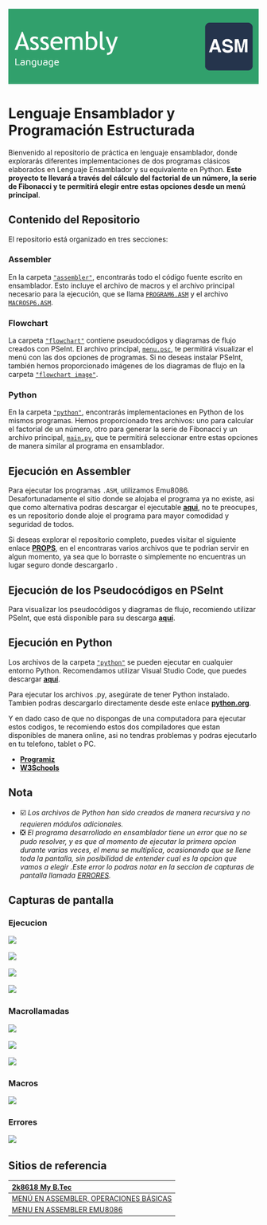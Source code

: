 ![Header](https://github.com/FreddMX/resources/blob/9f68afc416c4d9033ef3f94b1d0f13d56d87b6a6/headers/AI3.S1.Ensamblador.png)

# **Lenguaje Ensamblador y Programación Estructurada**

Bienvenido al repositorio de práctica en lenguaje ensamblador, donde explorarás diferentes implementaciones de dos programas clásicos elaborados en Lenguaje Ensamblador y su equivalente en Python. **Este proyecto te llevará a través del cálculo del factorial de un número, la serie de Fibonacci y te permitirá elegir entre estas opciones desde un menú principal**.

## **Contenido del Repositorio**

El repositorio está organizado en tres secciones:

### Assembler

En la carpeta [`"assembler"`](https://github.com/FreddMX/AI3.S1.Ensamblador/tree/d87bb88100670980cae23b8fe54a3f375c241488/assembler), encontrarás todo el código fuente escrito en ensamblador. Esto incluye el archivo de macros y el archivo principal necesario para la ejecución, que se llama [`PROGRAM6.ASM`](https://github.com/FreddMX/AI3.S1.Ensamblador/blob/d87bb88100670980cae23b8fe54a3f375c241488/assembler/PROGRAM6.ASM) y el archivo [`MACROSP6.ASM`](https://github.com/FreddMX/AI3.S1.Ensamblador/blob/d87bb88100670980cae23b8fe54a3f375c241488/assembler/MACROSP6.ASM).

### Flowchart

La carpeta [`"flowchart"`](https://github.com/FreddMX/AI3.S1.Ensamblador/tree/d87bb88100670980cae23b8fe54a3f375c241488/flowchart) contiene pseudocódigos y diagramas de flujo creados con PSeInt. El archivo principal, [`menu.psc`](https://github.com/FreddMX/AI3.S1.Ensamblador/blob/d87bb88100670980cae23b8fe54a3f375c241488/flowchart/menu.psc), te permitirá visualizar el menú con las dos opciones de programas. Si no deseas instalar PSeInt, también hemos proporcionado imágenes de los diagramas de flujo en la carpeta [`"flowchart image"`](https://github.com/FreddMX/AI3.S1.Ensamblador/tree/d87bb88100670980cae23b8fe54a3f375c241488/flowchart/flowchart%20image).

### Python

En la carpeta [`"python"`](https://github.com/FreddMX/AI3.S1.Ensamblador/tree/d87bb88100670980cae23b8fe54a3f375c241488/python), encontrarás implementaciones en Python de los mismos programas. Hemos proporcionado tres archivos: uno para calcular el factorial de un número, otro para generar la serie de Fibonacci y un archivo principal, [`main.py`](https://github.com/FreddMX/AI3.S1.Ensamblador/blob/d87bb88100670980cae23b8fe54a3f375c241488/python/main.py), que te permitirá seleccionar entre estas opciones de manera similar al programa en ensamblador.

## Ejecución en Assembler

Para ejecutar los programas `.ASM`, utilizamos Emu8086. Desafortunadamente el sitio donde se alojaba el programa ya no existe, asi que como alternativa podras descargar el ejecutable **[aqui](https://github.com/FreddMX/Props/blob/a1aff9c8ecaa76ef19356497fe1ecfc77bcaca1b/Archivos%20para%20Lenguaje%20Ensamblador/emu8086.exe)**, no te preocupes, es un repositorio donde aloje el programa para mayor comodidad y seguridad de todos.

Si deseas explorar el repositorio completo, puedes visitar el siguiente enlace **[PROPS](https://github.com/FreddMX/Props)**, en el encontraras varios archivos que te podrian servir en algun momento, ya sea que lo borraste o simplemente no encuentras un lugar seguro donde descargarlo .

## Ejecución de los Pseudocódigos en PSeInt

Para visualizar los pseudocódigos y diagramas de flujo, recomiendo utilizar PSeInt, que está disponible para su descarga **[aquí](https://pseint.sourceforge.net/)**.

## Ejecución en Python

Los archivos de la carpeta [`"python"`](https://github.com/FreddMX/University_Code/tree/4797d1ea92632023a58035fb4501e16e538b3267/Arquitectura%20de%20Computadoras/EXA3P/python) se pueden ejecutar en cualquier entorno Python. Recomendamos utilizar Visual Studio Code, que puedes descargar **[aquí](https://code.visualstudio.com/)**.

Para ejecutar los archivos .py, asegúrate de tener Python instalado. Tambien podras descargarlo directamente desde este enlace **[python.org](https://www.python.org/)**.

Y en dado caso de que no dispongas de una computadora para ejecutar estos codigos, te recomiendo estos dos compiladores que estan disponibles de manera online, asi no tendras problemas y podras ejecutarlo en tu telefono, tablet o PC.

- **[Programiz](https://www.programiz.com/python-programming/online-compiler/)**
- **[W3Schools](https://www.w3schools.com/python/python_compiler.asp)**

## Nota

- ☑️ *Los archivos de Python han sido creados de manera recursiva y no requieren módulos adicionales.*
- ❎ *El programa desarrollado en ensamblador tiene un error que no se pudo resolver, y es que al momento de ejecutar la primera opcion durante varias veces, el menu se multiplica, ocasionando que se llene toda la pantalla, sin posibilidad de entender cual es la opcion que vamos a elegir .Este error lo podras notar en la seccion de capturas de pantalla llamada [ERRORES](https://github.com/FreddMX/AI3.S1.Ensamblador/tree/main#errores).*

## Capturas de pantalla

### Ejecucion

![](https://github.com/FreddMX/AI3.S1.Ensamblador/blob/d39fcb37bd6d30432d326663a714eb4b4d6677e7/screenshot/execute1.png)

![](https://github.com/FreddMX/AI3.S1.Ensamblador/blob/d39fcb37bd6d30432d326663a714eb4b4d6677e7/screenshot/execute2.png)

![](https://github.com/FreddMX/AI3.S1.Ensamblador/blob/d39fcb37bd6d30432d326663a714eb4b4d6677e7/screenshot/execute3.png)

![](https://github.com/FreddMX/AI3.S1.Ensamblador/blob/d39fcb37bd6d30432d326663a714eb4b4d6677e7/screenshot/execute4.png)

### Macrollamadas

![](https://github.com/FreddMX/AI3.S1.Ensamblador/blob/d39fcb37bd6d30432d326663a714eb4b4d6677e7/screenshot/code1.png)

![](https://github.com/FreddMX/AI3.S1.Ensamblador/blob/d39fcb37bd6d30432d326663a714eb4b4d6677e7/screenshot/code2.png)

![](https://github.com/FreddMX/AI3.S1.Ensamblador/blob/d39fcb37bd6d30432d326663a714eb4b4d6677e7/screenshot/code3.png)

### Macros

![](https://github.com/FreddMX/AI3.S1.Ensamblador/blob/d39fcb37bd6d30432d326663a714eb4b4d6677e7/screenshot/macro1.png)

### Errores

![](https://github.com/FreddMX/AI3.S1.Ensamblador/blob/d39fcb37bd6d30432d326663a714eb4b4d6677e7/screenshot/error.png)

## Sitios de referencia

| [2k8618 My B.Tec](https://2k8618.blogspot.com/ "[2k8618 blogspot](https://2k8618.blogspot.com/ &quot;hola&quot;)")                                        |
| :---------------------------------------------------------------------------------------------------------------------------------------- |
| [MENÚ EN ASSEMBLER, OPERACIONES BÁSICAS](https://youtu.be/03MDiaX9eSw?si=ZAWLRCZ4cYjPMRHh "https://youtu.be/03MDiaX9eSw?si=ZAWLRCZ4cYjPMRHh") |
| [MENU EN ASSEMBLER EMU8086](https://youtu.be/7pdDjor5eNs?si=K--iTxE6Zyv2a_XZ "https://youtu.be/7pdDjor5eNs?si=K--iTxE6Zyv2a_XZ")                |
